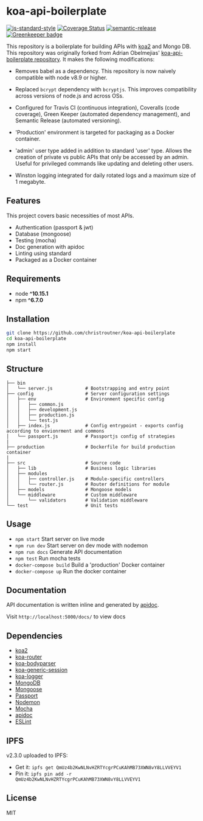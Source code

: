 # koa-api-boilerplate
[![js-standard-style](https://img.shields.io/badge/code%20style-standard-brightgreen.svg)](http://standardjs.com) [![Coverage Status](https://coveralls.io/repos/github/christroutner/babel-free-koa2-api-boilerplate/badge.svg?branch=unstable)](https://coveralls.io/github/christroutner/babel-free-koa2-api-boilerplate?branch=unstable) [![semantic-release](https://img.shields.io/badge/%20%20%F0%9F%93%A6%F0%9F%9A%80-semantic--release-e10079.svg)](https://github.com/semantic-release/semantic-release) [![Greenkeeper badge](https://badges.greenkeeper.io/christroutner/koa-api-boilerplate.svg)](https://greenkeeper.io/)


This repository is a boilerplate for building APIs with
[koa2](https://github.com/koajs/koa/tree/v2.x) and Mongo DB.
This repository was originally forked from Adrian Obelmejias'
[koa-api-boilerplate repository](https://github.com/adrianObel/koa2-api-boilerplate).
It makes the following modifications:

- Removes babel as a dependency. This repository is now naively compatible with
  node v8.9 or higher.

- Replaced `bcrypt` dependency with `bcryptjs`. This improves compatibility across
  versions of node.js and across OSs.

- Configured for Travis CI (continuous integration), Coveralls (code coverage), Green Keeper (automated dependency management), and Semantic Release (automated versioning).

- 'Production' environment is targeted for packaging as a Docker container.

- 'admin' user type added in addition to standard 'user' type. Allows the creation
of private vs public APIs that only be accessed by an admin. Useful for privileged
commands like updating and deleting other users.

 - Winston logging integrated for daily rotated logs and a maximum size of
 1 megabyte.

## Features
This project covers basic necessities of most APIs.
* Authentication (passport & jwt)
* Database (mongoose)
* Testing (mocha)
* Doc generation with apidoc
* Linting using standard
* Packaged as a Docker container



## Requirements
* node __^10.15.1__
* npm __^6.7.0__

## Installation
```bash
git clone https://github.com/christroutner/koa-api-boilerplate
cd koa-api-boilerplate
npm install
npm start
```

## Structure
```
├── bin
│   └── server.js            # Bootstrapping and entry point
├── config                   # Server configuration settings
│   ├── env                  # Environment specific config
│   │   ├── common.js
│   │   ├── development.js
│   │   ├── production.js
│   │   └── test.js
│   ├── index.js             # Config entrypoint - exports config according to envionrment and commons
│   └── passport.js          # Passportjs config of strategies
|
├── production               # Dockerfile for build production container
|
├── src                      # Source code
│   ├── lib                  # Business logic libraries
│   ├── modules
│   │   ├── controller.js    # Module-specific controllers
│   │   └── router.js        # Router definitions for module
│   ├── models               # Mongoose models
│   └── middleware           # Custom middleware
│       └── validators       # Validation middleware
└── test                     # Unit tests
```

## Usage
* `npm start` Start server on live mode
* `npm run dev` Start server on dev mode with nodemon
* `npm run docs` Generate API documentation
* `npm test` Run mocha tests
* `docker-compose build` Build a 'production' Docker container
* `docker-compose up` Run the docker container

## Documentation
API documentation is written inline and generated by [apidoc](http://apidocjs.com/).

Visit `http://localhost:5000/docs/` to view docs


## Dependencies
* [koa2](https://github.com/koajs/koa/tree/v2.x)
* [koa-router](https://github.com/alexmingoia/koa-router)
* [koa-bodyparser](https://github.com/koajs/bodyparser)
* [koa-generic-session](https://github.com/koajs/generic-session)
* [koa-logger](https://github.com/koajs/logger)
* [MongoDB](http://mongodb.org/)
* [Mongoose](http://mongoosejs.com/)
* [Passport](http://passportjs.org/)
* [Nodemon](http://nodemon.io/)
* [Mocha](https://mochajs.org/)
* [apidoc](http://apidocjs.com/)
* [ESLint](http://eslint.org/)

## IPFS
v2.3.0 uploaded to IPFS:

- Get it: `ipfs get QmUz4b2KwNLNvHZRTYcgrPCuKAhMB73XWN8vY8LLVVEYV1`
- Pin it: `ipfs pin add -r QmUz4b2KwNLNvHZRTYcgrPCuKAhMB73XWN8vY8LLVVEYV1`

## License
MIT
